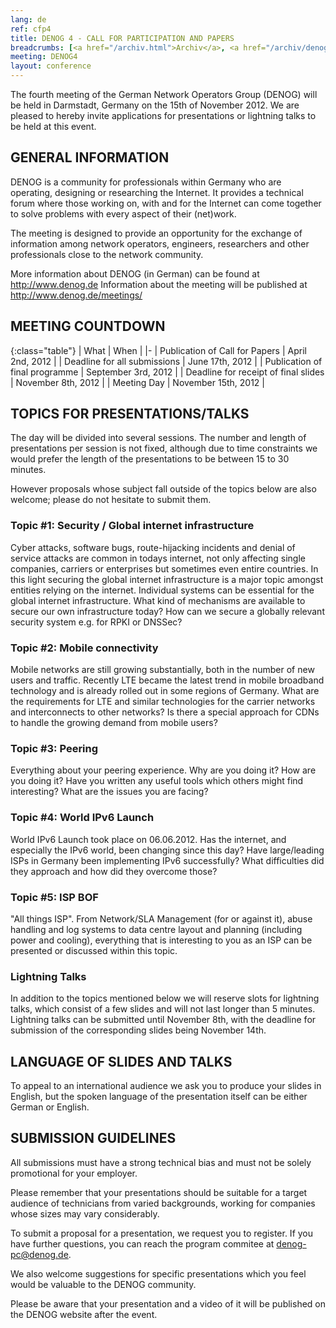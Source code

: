 ```yaml
---
lang: de 
ref: cfp4
title: DENOG 4 - CALL FOR PARTICIPATION AND PAPERS
breadcrumbs: [<a href="/archiv.html">Archiv</a>, <a href="/archiv/denog4">DENOG4</a>]
meeting: DENOG4
layout: conference
---
```

The fourth meeting of the German Network Operators Group (DENOG) will be held in Darmstadt, Germany on the 15th of November 2012. We are pleased to hereby invite applications for presentations or lightning talks to be held at this event.

## GENERAL INFORMATION

DENOG is a community for professionals within Germany who are operating, designing or researching the Internet. It provides a technical forum where those working on, with and for the Internet can come together to solve problems with every aspect of their (net)work.

The meeting is designed to provide an opportunity for the exchange of information among network operators, engineers, researchers and other professionals close to the network community.

More information about DENOG (in German) can be found at <http://www.denog.de>
Information about the meeting will be published at <http://www.denog.de/meetings/>

## MEETING COUNTDOWN

{:class="table"}
| What | When |
|-
| Publication of Call for Papers | April 2nd, 2012 |
| Deadline for all submissions | June 17th, 2012 |
| Publication of final programme | September 3rd, 2012 |
| Deadline for receipt of final slides | November 8th, 2012 |
| Meeting Day | November 15th, 2012 |

## TOPICS FOR PRESENTATIONS/TALKS

The day will be divided into several sessions. The number and length of presentations per session is not fixed, although due to time constraints we would prefer the length of the presentations to be between 15 to 30 minutes.

However proposals whose subject fall outside of the topics below are also welcome; please do not hesitate to submit them.

### Topic #1: Security / Global internet infrastructure

Cyber attacks, software bugs, route-hijacking incidents and denial of service attacks are common in todays internet, not only affecting single companies, carriers or enterprises but sometimes even entire countries. In this light securing the global internet infrastructure is a major topic amongst entities relying on the internet.
Individual systems can be essential for the global internet infrastructure. What kind of mechanisms are available to secure our own infrastructure today? How can we secure a globally relevant security system e.g. for RPKI or DNSSec?

### Topic #2: Mobile connectivity

Mobile networks are still growing substantially, both in the number of new users and traffic. Recently LTE became the latest trend in mobile broadband technology and is already rolled out in some regions of Germany. What are the requirements for LTE and similar technologies for the carrier networks and interconnects to other networks? Is there a special approach for CDNs to handle the growing demand from mobile users?

### Topic #3: Peering

Everything about your peering experience. Why are you doing it? How are you doing it? Have you written any useful tools which others might find interesting? What are the issues you are facing?

### Topic #4: World IPv6 Launch

World IPv6 Launch took place on 06.06.2012. Has the internet, and especially the IPv6 world, been changing since this day? Have large/leading ISPs in Germany been implementing IPv6 successfully? What difficulties did they approach and how did they overcome those?

### Topic #5: ISP BOF

"All things ISP". From Network/SLA Management (for or against it), abuse handling and log systems to data centre layout and planning (including power and cooling), everything that is interesting to you as an ISP can be presented or discussed within this topic.

### Lightning Talks

In addition to the topics mentioned below we will reserve slots for lightning talks, which consist of a few slides and will not last longer than 5 minutes. Lightning talks can be submitted until November 8th, with the deadline for submission of the corresponding slides being November 14th.

## LANGUAGE OF SLIDES AND TALKS

To appeal to an international audience we ask you to produce your slides in English, but the spoken language of the presentation itself can be either German or English.

## SUBMISSION GUIDELINES

All submissions must have a strong technical bias and must not be solely promotional for your employer.

Please remember that your presentations should be suitable for a target audience of technicians from varied backgrounds, working for companies whose sizes may vary considerably.

To submit a proposal for a presentation, we request you to register. If you have further questions, you can reach the program commitee at [denog-pc@denog.de](mailto:denog-pc@denog.de).

We also welcome suggestions for specific presentations which you feel would be valuable to the DENOG community.

Please be aware that your presentation and a video of it will be published on the DENOG website after the event.